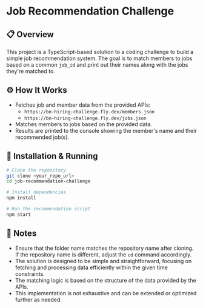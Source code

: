 # Job Recommendation Challenge

## 📋 Overview
This project is a TypeScript-based solution to a coding challenge to build a simple job recommendation system. The goal is to match members to jobs based on a common `job_id` and print out their names along with the jobs they're matched to.

## ⚙️ How It Works
- Fetches job and member data from the provided APIs:
  - `https://bn-hiring-challenge.fly.dev/members.json`
  - `https://bn-hiring-challenge.fly.dev/jobs.json`
- Matches members to jobs based on the provided data.
- Results are printed to the console showing the member's name and their recommended job(s).

## 🚀 Installation & Running

```bash
# Clone the repository
git clone <your_repo_url>
cd job-recommendation-challenge

# Install dependencies
npm install

# Run the recommendation script
npm start
```

## 📝 Notes
- Ensure that the folder name matches the repository name after cloning. If the repository name is different, adjust the `cd` command accordingly.
- The solution is designed to be simple and straightforward, focusing on fetching and processing data efficiently within the given time constraints.
- The matching logic is based on the structure of the data provided by the APIs.
- This implementation is not exhaustive and can be extended or optimized further as needed.
